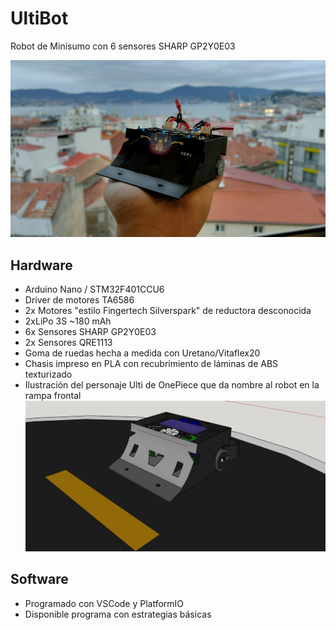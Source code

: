 # UltiBot

Robot de Minisumo con 6 sensores SHARP GP2Y0E03

![UltiBot](./images/UltiBot_finish.png "UltiBot")

## Hardware
- Arduino Nano / STM32F401CCU6
- Driver de motores TA6586
- 2x Motores "estilo Fingertech Silverspark" de reductora desconocida
- 2xLiPo 3S ~180 mAh
- 6x Sensores SHARP GP2Y0E03
- 2x Sensores QRE1113
- Goma de ruedas hecha a medida con Uretano/Vitaflex20
- Chasis impreso en PLA con recubrimiento de láminas de ABS texturizado
- Ilustración del personaje Ulti de OnePiece que da nombre al robot en la rampa frontal
![UltiBot Chasis](./images/UltiBot_3d_model.png "UltiBot - Chasis")

## Software
- Programado con VSCode y PlatformIO
- Disponible programa con estrategias básicas